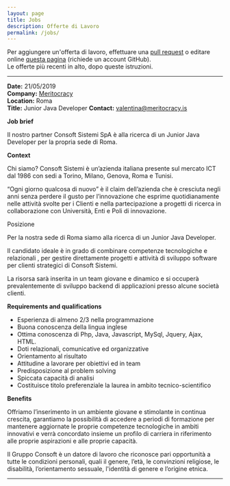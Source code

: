 ```yaml
---
layout: page
title: Jobs
description: Offerte di Lavoro
permalink: /jobs/
---
```


Per aggiungere un'offerta di lavoro, effettuare una 
[pull request](https://help.github.com/articles/creating-a-pull-request/) o
editare online
[questa pagina](https://github.com/jugtorino/jugtorino.github.io/edit/master/pages/j_jobs.md) 
(richiede un account GitHub).  
Le offerte più recenti in alto, dopo queste istruzioni.

---

**Date:** 21/05/2019  
**Company:** [Meritocracy](https://meritocracy.is/it/consoft/sviluppatore-java-37258?utm_source=slack&utm_medium=referral&utm_campaign=consoft_sistemi_s_p_a_sviluppatore_java)  
**Location:** Roma  
**Title:** Junior Java Developer
**Contact:** <valentina@meritocracy.is>

**Job brief**

Il nostro partner Consoft Sistemi SpA è alla ricerca di un Junior Java Developer per la propria sede di Roma.

**Context**

Chi siamo?
Consoft Sistemi è un’azienda italiana presente sul mercato ICT dal 1986 con sedi a Torino, Milano, Genova, Roma e Tunisi.

“Ogni giorno qualcosa di nuovo” è il claim dell’azienda che è cresciuta negli anni senza perdere il gusto per l’innovazione che esprime quotidianamente nelle attività svolte per i Clienti e nella partecipazione a progetti di ricerca in collaborazione con Università, Enti e Poli di innovazione.

Posizione

Per la nostra sede di Roma siamo alla ricerca di un Junior Java Developer. 

Il candidato ideale è in grado di combinare competenze tecnologiche e relazionali , per gestire direttamente progetti e attività di sviluppo software per clienti strategici di Consoft Sistemi.

La risorsa sarà inserita in un team giovane e dinamico e si occuperà prevalentemente di sviluppo backend di applicazioni presso alcune società clienti. 

**Requirements and qualifications**
* Esperienza di almeno 2/3 nella programmazione
* Buona conoscenza della lingua inglese
* Ottima conoscenza di Php, Java, Javascript, MySql, Jquery, Ajax, HTML.
* Doti relazionali, comunicative ed organizzative
* Orientamento al risultato
* Attitudine a lavorare per obiettivi ed in team
* Predisposizione al problem solving
* Spiccata capacità di analisi
* Costituisce titolo preferenziale la laurea in ambito tecnico-scientifico

**Benefits**

Offriamo l’inserimento in un ambiente giovane e stimolante in continua crescita, garantiamo la possibilità di accedere a periodi di formazione per mantenere aggiornate le proprie competenze tecnologiche in ambiti innovativi e verrà concordato insieme un profilo di carriera in riferimento alle proprie aspirazioni e alle proprie capacità. 

Il Gruppo Consoft è un datore di lavoro che riconosce pari opportunità a tutte le condizioni personali, quali il genere, l’età, le convinzioni religiose, le disabilità, l’orientamento sessuale, l'identità di genere e l’origine etnica.

---
